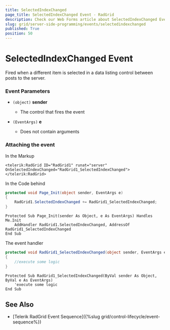 ```yaml
---
title: SelectedIndexChanged
page_title: SelectedIndexChanged Event - RadGrid
description: Check our Web Forms article about SelectedIndexChanged Event.
slug: grid/server-side-programming/events/selectedindexchanged
published: True
position: 50
---
```


# SelectedIndexChanged Event

Fired when a different item is selected in a data listing control between posts to the server.


### Event Parameters

* `(object)` **sender**

    * The control that fires the event

* `(EventArgs)` **e**

    * Does not contain arguments

### Attaching the event

In the Markup

````ASP.NET
<telerik:RadGrid ID="RadGrid1" runat="server" OnSelectedIndexChanged="RadGrid1_SelectedIndexChanged">
</telerik:RadGrid>
````

In the Code behind

````C#
protected void Page_Init(object sender, EventArgs e)
{
    RadGrid1.SelectedIndexChanged += RadGrid1_SelectedIndexChanged;
}
````
````VB
Protected Sub Page_Init(sender As Object, e As EventArgs) Handles Me.Init
    AddHandler RadGrid1.SelectedIndexChanged, AddressOf RadGrid1_SelectedIndexChanged
End Sub
````

The event handler

````C#
protected void RadGrid1_SelectedIndexChanged(object sender, EventArgs e)
{
    //execute some logic
}
````
````VB
Protected Sub RadGrid1_SelectedIndexChanged(ByVal sender As Object, ByVal e As EventArgs)
    'execute some logic
End Sub
````

## See Also

* [Telerik RadGrid Event Sequence]({%slug grid/control-lifecycle/event-sequence%})
  
